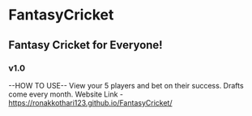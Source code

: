 # FantasyCricket
## Fantasy Cricket for Everyone!
### v1.0

--HOW TO USE--
View your 5 players and bet on their success. Drafts come every month.
Website Link - https://ronakkothari123.github.io/FantasyCricket/
